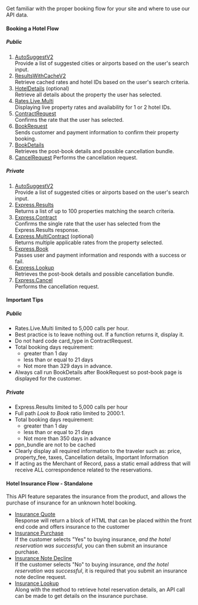 Get familiar with the proper booking flow for your site and where to use our API data.

#### Booking a Hotel Flow

##### Public 

1. [AutoSuggestV2](/documentation/hotel/classic#/paths/~1getAutoSuggestV2/get)  
Provide a list of suggested cities or airports based on the user's search input.
2. [ResultsWithCacheV2](/documentation/hotel/classic#/paths/~1getResultsWithCacheV2/get)  
Retrieve cached rates and hotel IDs based on the user's search criteria.
3. [HotelDetails](/documentation/hotel/classic#/paths/~1getHotelDetails/get) (optional)  
Retrieve all details about the property the user has selected.
4. [Rates.Live.Multi](/documentation/hotel/classic#/paths/~1getRates.Live.Multi/get)  
Displaying live property rates and availability for 1 or 2 hotel IDs.
5. [ContractRequest](/documentation/hotel/classic#/paths/~1getContractRequest/get)  
Confirms the rate that the user has selected.
6. [BookRequest](/documentation/hotel/classic#/paths/~1getBookRequest/post)  
Sends customer and payment information to confirm their property booking.
7. [BookDetails](/documentation/hotel/classic#/paths/~1getBookDetailsRequest/get)  
Retrieves the post-book details and possible cancellation bundle.
8. [CancelRequest](/documentation/hotel/classic#/paths/~1getCancelRequest/get)
Performs the cancellation request.


##### Private

1. [AutoSuggestV2](/documentation/hotel#/paths/~1getAutoSuggestV2/get)  
Provide a list of suggested cities or airports based on the user's search input.
2. [Express.Results](/documentation/hotel#/paths/~1getExpress.Results/get)  
Returns a list of up to 100 properties matching the search criteria.
3. [Express.Contract](/documentation/hotel#/paths/~1getExpress.Contract/get)  
Confirms the single rate that the user has selected from the Express.Results response.
4. [Express.MultiContract](/documentation/hotel#/paths/~1getExpress.MultiContract/get) (optional)  
Returns multiple applicable rates from the property selected.
5. [Express.Book](/documentation/hotel#/paths/~1getExpress.Book/post)  
Passes user and payment information and responds with a success or fail.
6. [Express.Lookup](/documentation/hotel#/paths/~1getExpress.LookUp/post)  
Retrieves the post-book details and possible cancellation bundle.
7. [Express.Cancel](/documentation/hotel#/paths/~1getExpress.Cancel/get)  
Performs the cancellation request.

#### Important Tips

##### Public

- Rates.Live.Multi limited to 5,000 calls per hour.
- Best practice is to leave nothing out. If a function returns it, display it.
- Do not hard code card_type in ContractRequest.
- Total booking days requirement:
    - greater than 1 day
    - less than or equal to 21 days
    - Not more than 329 days in advance.
- Always call run BookDetails after BookRequest so post-book page is displayed for the customer.

##### Private

- Express.Results limited to 5,000 calls per hour
- Full path *Look to Book* ratio limited to 2000:1.
- Total booking days requirement: 
    - greater than 1 day
    - less than or equal to 21 days 
    - Not more than 350 days in advance
- ppn_bundle are not to be cached 
- Clearly display all required information to the traveler such as: price, property_fee, taxes, Cancellation details, Important Information
- If acting as the Merchant of Record, pass a static email address that will receive ALL correspondence related to the reservations.

#### Hotel Insurance Flow - Standalone

This API feature separates the insurance from the product, and allows the purchase of insurance for an unknown hotel booking.

- [Insurance Quote](/documentation/hotel/classic)  
Response will return a block of HTML that can be placed within the front end code and offers insurance to the customer
- [Insurance Purchase](/documentation/hotel/classic)  
If the customer selects "Yes" to buying insurance, *and the hotel reservation was successful*, you can then submit an insurance purchase.
- [Insurance Note Decline](/documentation/hotel/classic)  
If the customer selects "No" to buying insurance, *and the hotel reservation was successful*, it is required that you submit an insurance note decline request.
- [Insurance Lookup](/documentation/hotel/classic)  
Along with the method to retrieve hotel reservation details, an API call can be made to get details on the insurance purchase.




